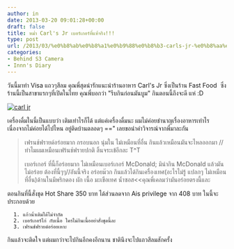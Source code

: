 ```yaml
---
author: in
date: 2013-03-20 09:01:28+00:00
draft: false
title: หม่ำ Carl's Jr เบอร์เกอร์ที่แท้จริง!!!
type: post
url: /2013/03/%e0%b8%ab%e0%b8%a1%e0%b9%88%e0%b8%b3-carls-jr-%e0%b8%aa%e0%b8%b5%e0%b8%a5%e0%b8%a1/
categories:
- Behind S3 Camera
- Innn's Diary
---
```


วันนี้มาทำ Visa แถวๆสีลม คุณพี่สุดน่ารักแนะนำร้านอาหาร Carl's Jr ซึ่งเป็นร้าน Fast Food  ซึ่งร้านนี้เป็นสาขาแรกๆที่เปิดในไทย คุณพี่บอกว่า "รีบกินก่อนมันบูม" กินตอนนี้ถึงจะดี แห่ :D

[![carl jr](https://www.innnblog.com/wp-content/uploads/2013/03/carl-jr.jpg)
](https://www.innnblog.com/wp-content/uploads/2013/03/carl-jr.jpg)

เครื่องดื่มในนี้เป็นแบบว่า เติมเท่าไรก็ได้ แต่แค่เครื่องดื่มนะ ผมไม่ค่อยชำนาญเรื่องอาหารเท่าไร เนื่องจากไม่ค่อยได้ไปไหน อยู่ติดบ้านตลอดๆ ==" เลยขอนำคำวิจารณ์จากพี่มาละกัน


<blockquote>เฟรนช์ฟรายด์อร่อยมาก กรอบนอก นุ่มใน ไม่เหมือนที่อื่น กินแล้วเหมือนมันจะไหลออกมา //ทำไมผมเหมือนเฟร้นช์ฟรายปกติ ลิ้นจระเข้อีกละ T^T

เบอร์เกอร์ ที่นี้ก็อร่อยมาก ไม่เหมือนเบอร์เกอร์ McDonald; มิน่ากิน McDonald แล้วมันไม่อร่อย ต้องที่นี้ๆๆ//อันนี้จริง อร่อยม๊วก กินแล้วได้กินเครื่องเทศ(อะไรไม่รู้ แปลกๆ ไม่เหมือนที่อื่น)ด้านในมีพริกดอง ผัก เนื้อ มะเขือเทศ น้ำซอส<<คุณพี่เคลมว่ามันอร่อยตรงนี้และ

</blockquote>


ตอนกินที่นี้สั่งชุด Hot Share 350 บาท ได้ส่วนลดจาก Ais privilege จาก 408 บาท ในนี้จะประกอบด้วย



	  1. แก้วน้ำเติมได้ไม่จำกัด
	  2. เบอร์เกอร์ไก่ กับเนื้อ ใครไม่กินเนื้ออย่าสั่งชุดนี้ละ
	  3. เฟรนช์ฟรายด์อร่อยเหาะ

กินแล้วจะติดใจ แต่ผมกว่าจะไปกินอีกคงอีกนาน ชาตินึงจะไปแถวสีลมสักครั้ง

